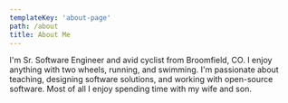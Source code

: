 ```yaml
---
templateKey: 'about-page'
path: /about
title: About Me
---
```


I'm Sr. Software Engineer and avid cyclist from Broomfield, CO. I enjoy anything with two wheels, running, and swimming. I'm passionate about teaching, designing software solutions, and working with open-source software. Most of all I enjoy spending time with my wife and son.

